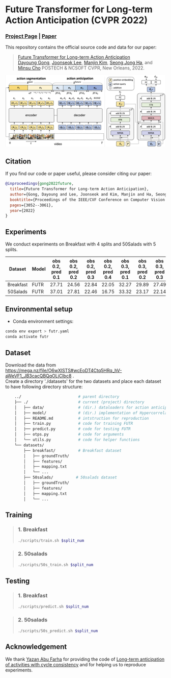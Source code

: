 # Future Transformer for Long-term Action Anticipation (CVPR 2022)
### [Project Page](http://cvlab.postech.ac.kr/research/FUTR/) | [Paper](https://arxiv.org/abs/2205.14022)
This repository contains the official source code and data for our paper:

> [Future Transformer for Long-term Action Anticipation](https://arxiv.org/abs/2205.14022)  
> [Dayoung Gong](https://gongda0e.github.io/),
> [Joonseok Lee](https://scholar.google.com/citations?user=ZXcSl7cAAAAJ&hl=ko),
> [Manjin Kim](https://kimmanjin.github.io/),
> [Seong Jong Ha](https://scholar.google.co.kr/citations?user=hhQc51AAAAAJ&hl=ko), and
> [Minsu Cho](http://cvlab.postech.ac.kr/~mcho/)
> POSTECH & NCSOFT
> CVPR, New Orleans, 2022.

<div style="text-align:center">
<img src="pipeline.png" alt="An Overview of the proposed pipeline"/>
</div>

## Citation
If you find our code or paper useful, please consider citing our paper:
```BibTeX
@inproceedings{gong2022future,
  title={Future Transformer for Long-term Action Anticipation},
  author={Gong, Dayoung and Lee, Joonseok and Kim, Manjin and Ha, Seong Jong and Cho, Minsu},
  booktitle={Proceedings of the IEEE/CVF Conference on Computer Vision and Pattern Recognition},
  pages={3052--3061},
  year={2022}
}
```

## Experiments
We conduct experiments on Breakfast with 4 splits and 50Salads with 5 splits.

|Dataset| Model |obs 0.2, pred 0.1|obs 0.2, pred 0.2|obs 0.2, pred 0.3|obs 0.2, pred 0.4|obs 0.3, pred 0.1|obs 0.3, pred 0.2|obs 0.3, pred 0.3|obs 0.3, pred 0.4| Checkpoint (Splits) |
|-------|-------|-----------------|-----------------|-----------------|-----------------|-----------------|-----------------|-----------------|-----------------|-----------------|
|Breakfast|FUTR|27.71|24.56|22.84|22.05|32.27|29.89|27.49|25.88| [1](https://postechackr-my.sharepoint.com/:u:/g/personal/gongda0e_postech_ac_kr/EUzTN0ybDthAua4v7VDR_8YBPr77nRqodpN0_8p2OuugNg?e=OKs8uY) [2](https://postechackr-my.sharepoint.com/:u:/g/personal/gongda0e_postech_ac_kr/EdfDn5KOEUVMqeOWd7_96JEBxMT8ALMxWtTRZcTMdlAVTA?e=gCiraz) [3](https://postechackr-my.sharepoint.com/:u:/g/personal/gongda0e_postech_ac_kr/ETSklysI9F5Ju9W2se6RwzkBlJfW89-MMtkv955geb48ng?e=MvAVZy) [4](https://postechackr-my.sharepoint.com/:u:/g/personal/gongda0e_postech_ac_kr/EfYdskp5XFROr6IL0LywKiAB2eT1CHq7mh5oEsjSN9ACPQ?e=9ESCPj)|
|50Salads|FUTR|37.01|27.81|22.46|16.75|33.32|23.17|22.14|15.49| [1](https://postechackr-my.sharepoint.com/:u:/g/personal/gongda0e_postech_ac_kr/EQJoAF7MSZxGltJ82ylbxoQBtBDMwxMxSn7bfi0z0rv1Bg?e=ogkqhe) [2](https://postechackr-my.sharepoint.com/:u:/g/personal/gongda0e_postech_ac_kr/EQ1rfz2VcAlOg6gxBn87eAkBhfptxrplZWW3_fkWfO3ftg?e=HZ6b71) [3](https://postechackr-my.sharepoint.com/:u:/g/personal/gongda0e_postech_ac_kr/EdgtGzn8jxhEpWsPE_KjQSEBfwq6EH1Sb4yZZU6KPUpFcg?e=6Hlucm) [4](https://postechackr-my.sharepoint.com/:u:/g/personal/gongda0e_postech_ac_kr/EV_3uQ-GCh1KnRXJhX4zWacBdIOouDW4soJDLzKFFjaYgA?e=zMl2Ss) [5](https://postechackr-my.sharepoint.com/:u:/g/personal/gongda0e_postech_ac_kr/EUfzEKbXHHtBuVceoCau6i4BGY1HhqADbXClSd5ne8YxmA?e=IdmzhR)|


## Environmental setup
* Conda environment settings:
```bash
conda env export > futr.yaml
conda activate futr
```

## Dataset
Download the data from https://mega.nz/file/O6wXlSTS#wcEoDT4Ctq5HRq_hV-aWeVF1_JB3cacQBQqOLjCIbc8 .   
Create a directory './datasets' for the two datasets and place each dataset to have following directory structure:
```bash
    ../                         # parent directory
    ├── ./                      # current (project) directory
    │   ├── data/               # (dir.) dataloaders for action anticipation dataset
    │   ├── model/              # (dir.) implementation of Hypercorrelation Squeeze Network model 
    │   ├── README.md           # intstruction for reproduction
    │   ├── train.py            # code for training FUTR
    │   ├── predict.py          # code for testing FUTR
    │   ├── otps.py             # code for arguments
    │   └── utils.py            # code for helper functions
    └── datasets/
        ├── breakfast/          # Breakfast dataset
        │   ├── groundTruth/
        │   ├── features/
        │   ├── mapping.txt
        │   └── ...
        ├── 50salads/          # 50salads dataset
        │   ├── groundTruth/
        │   ├── features/
        │   ├── mapping.txt
        │   └── ...
```

## Training
> ### 1. Breakfast
> ```bash
>./scripts/train.sh $split_num
>```

> ### 2. 50salads
> ```bash
>./scripts/50s_train.sh $split_num
>```

## Testing
> ### 1. Breakfast
> ```bash
>./scripts/predict.sh $split_num
>```

> ### 2. 50salads
> ```bash
>./scripts/50s_predict.sh $split_num
>```



## Acknowledgement
We thank [Yazan Abu Farha](https://scholar.google.com/citations?user=fSdpG-0AAAAJ&hl=en) for providing the code of [Long-term anticipation of activities with cycle consistency](https://arxiv.org/abs/2009.01142) and for helping us to reproduce experiments.
